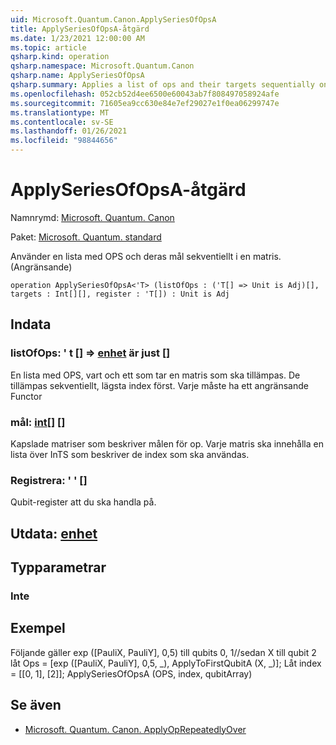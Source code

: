 ```yaml
---
uid: Microsoft.Quantum.Canon.ApplySeriesOfOpsA
title: ApplySeriesOfOpsA-åtgärd
ms.date: 1/23/2021 12:00:00 AM
ms.topic: article
qsharp.kind: operation
qsharp.namespace: Microsoft.Quantum.Canon
qsharp.name: ApplySeriesOfOpsA
qsharp.summary: Applies a list of ops and their targets sequentially on an array. (Adjoint)
ms.openlocfilehash: 052cb52d4ee6500e60043ab7f808497058924afe
ms.sourcegitcommit: 71605ea9cc630e84e7ef29027e1f0ea06299747e
ms.translationtype: MT
ms.contentlocale: sv-SE
ms.lasthandoff: 01/26/2021
ms.locfileid: "98844656"
---
```

# <a name="applyseriesofopsa-operation"></a>ApplySeriesOfOpsA-åtgärd

Namnrymd: [Microsoft. Quantum. Canon](xref:Microsoft.Quantum.Canon)

Paket: [Microsoft. Quantum. standard](https://nuget.org/packages/Microsoft.Quantum.Standard)


Använder en lista med OPS och deras mål sekventiellt i en matris. (Angränsande)

```qsharp
operation ApplySeriesOfOpsA<'T> (listOfOps : ('T[] => Unit is Adj)[], targets : Int[][], register : 'T[]) : Unit is Adj
```


## <a name="input"></a>Indata

### <a name="listofops--t--unit--is-adj"></a>listOfOps: ' t [] => [enhet](xref:microsoft.quantum.lang-ref.unit)  är just []

En lista med OPS, vart och ett som tar en matris som ska tillämpas. De tillämpas sekventiellt, lägsta index först.
Varje måste ha ett angränsande Functor


### <a name="targets--int"></a>mål: [int](xref:microsoft.quantum.lang-ref.int)[] []

Kapslade matriser som beskriver målen för op. Varje matris ska innehålla en lista över InTS som beskriver de index som ska användas.


### <a name="register--t"></a>Registrera: ' ' []

Qubit-register att du ska handla på.



## <a name="output--unit"></a>Utdata: [enhet](xref:microsoft.quantum.lang-ref.unit)



## <a name="type-parameters"></a>Typparametrar

### <a name="t"></a>Inte



## <a name="example"></a>Exempel

Följande gäller exp ([PauliX, PauliY], 0,5) till qubits 0, 1//sedan X till qubit 2 låt Ops = [exp ([PauliX, PauliY], 0,5, _), ApplyToFirstQubitA (X, _)]; Låt index = [[0, 1], [2]]; ApplySeriesOfOpsA (OPS, index, qubitArray)

## <a name="see-also"></a>Se även

- [Microsoft. Quantum. Canon. ApplyOpRepeatedlyOver](xref:Microsoft.Quantum.Canon.ApplyOpRepeatedlyOver)